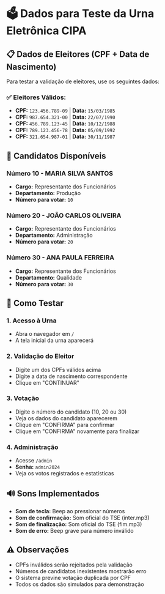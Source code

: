 # 🗳️ Dados para Teste da Urna Eletrônica CIPA

## 📋 Dados de Eleitores (CPF + Data de Nascimento)

Para testar a validação de eleitores, use os seguintes dados:

### ✅ **Eleitores Válidos:**
- **CPF:** `123.456.789-09` | **Data:** `15/03/1985`
- **CPF:** `987.654.321-00` | **Data:** `22/07/1990`
- **CPF:** `456.789.123-45` | **Data:** `10/12/1988`
- **CPF:** `789.123.456-78` | **Data:** `05/09/1992`
- **CPF:** `321.654.987-01` | **Data:** `30/11/1987`

## 👥 Candidatos Disponíveis

### **Número 10 - MARIA SILVA SANTOS**
- **Cargo:** Representante dos Funcionários
- **Departamento:** Produção
- **Número para votar:** `10`

### **Número 20 - JOÃO CARLOS OLIVEIRA**
- **Cargo:** Representante dos Funcionários
- **Departamento:** Administração
- **Número para votar:** `20`

### **Número 30 - ANA PAULA FERREIRA**
- **Cargo:** Representante dos Funcionários
- **Departamento:** Qualidade
- **Número para votar:** `30`

## 🧪 Como Testar

### 1. **Acesso à Urna**
- Abra o navegador em `/`
- A tela inicial da urna aparecerá

### 2. **Validação do Eleitor**
- Digite um dos CPFs válidos acima
- Digite a data de nascimento correspondente
- Clique em "CONTINUAR"

### 3. **Votação**
- Digite o número do candidato (10, 20 ou 30)
- Veja os dados do candidato aparecerem
- Clique em "CONFIRMA" para confirmar
- Clique em "CONFIRMA" novamente para finalizar

### 4. **Administração**
- Acesse `/admin`
- **Senha:** `admin2024`
- Veja os votos registrados e estatísticas

## 🔊 Sons Implementados

- **Som de tecla:** Beep ao pressionar números
- **Som de confirmação:** Som oficial do TSE (inter.mp3)
- **Som de finalização:** Som oficial do TSE (fim.mp3)
- **Som de erro:** Beep grave para número inválido

## ⚠️ Observações

- CPFs inválidos serão rejeitados pela validação
- Números de candidatos inexistentes mostrarão erro
- O sistema previne votação duplicada por CPF
- Todos os dados são simulados para demonstração